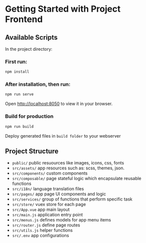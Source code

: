 # Getting Started with Project Frontend

## Available Scripts
In the project directory:

### First run:
```bash
npm install
```

### After installation, then run: 
```bash
npm run serve
```

Open [http://localhost:8050](http://localhost:8050) to view it in your browser.

### Build for production
```bash
npm run build
```
Deploy generated files in `build folder` to your webserver

## Project Structure

- ```public/``` public resuources like images, icons, css, fonts
- ```src/assets/``` app resources such as: scss, themes, json.
- ```src/components/```  custom components
- ```src/composable/```  page stateful logic which encapsulate reusable functions
- ```src/i18n/```  language translation files
- ```src/pages/```  app page UI components and logic
- ```src/services/``` group of functions that perform specific task
- ```src/store/``` vuex store for each page
- ```src/App.vue``` app main layout
- ```src/main.js``` application entry point
- ```src/menus.js``` defines models for app menu items
- ```src/router.js``` define page routes
- ```src/utils.js``` helper functions
- ```src/.env``` app configurations
